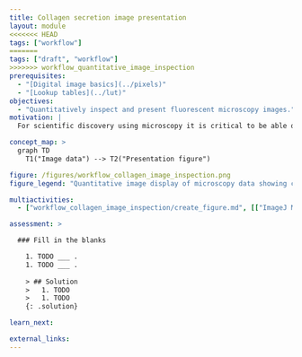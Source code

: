 ```yaml
---
title: Collagen secretion image presentation
layout: module
<<<<<<< HEAD
tags: ["workflow"]
=======
tags: ["draft", "workflow"]
>>>>>>> workflow_quantitative_image_inspection
prerequisites:
  - "[Digital image basics](../pixels)"
  - "[Lookup tables](../lut)"
objectives:
  - "Quantitatively inspect and present fluorescent microscopy images."
motivation: |
  For scientific discovery using microscopy it is critical to be able quantitatively inspect and present bioimaging data. This is important at many stages, ranging from looking at the data yourself, presenting the data to lab members and finally creating a figure for a publication.  

concept_map: >
  graph TD
    T1("Image data") --> T2("Presentation figure")

figure: /figures/workflow_collagen_image_inspection.png
figure_legend: "Quantitative image display of microscopy data showing collagen secretion of tissue culture cells. Left: 0 hours secretion; right: 96 hours secretion."

multiactivities:
  - ["workflow_collagen_image_inspection/create_figure.md", [["ImageJ Macro", "workflow_collagen_image_inspection/create_figure.ijm"]]]

assessment: >

  ### Fill in the blanks

    1. TODO ___ .
    1. TODO ___ .
    
    > ## Solution
    >   1. TODO
    >   1. TODO
    {: .solution}

learn_next:

external_links:
---
```


